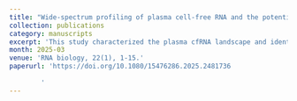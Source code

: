 ```yaml
---
title: "Wide-spectrum profiling of plasma cell-free RNA and the potential for health-monitoring."
collection: publications
category: manuscripts
excerpt: 'This study characterized the plasma cfRNA landscape and identified potential health monitoring biomarkers using a novel wide-spectrum sequencing method. (*Co-first Author, SCI Q2*)'
month: 2025-03
venue: 'RNA biology, 22(1), 1-15.'
paperurl: 'https://doi.org/10.1080/15476286.2025.2481736
        
        '
---
```

